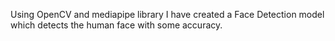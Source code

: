 Using OpenCV and mediapipe library I have created a Face Detection model which detects the human face with some accuracy.
